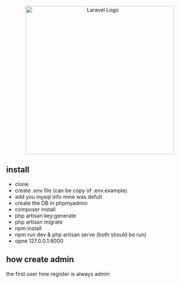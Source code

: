 <p align="center"><a href="https://laravel.com" target="_blank"><img src="https://raw.githubusercontent.com/laravel/art/master/logo-lockup/5%20SVG/2%20CMYK/1%20Full%20Color/laravel-logolockup-cmyk-red.svg" width="400" alt="Laravel Logo"></a></p>

</p>

## install

-   clone
-   create .env file (can be copy of .env.example)
-   add you mysql info mine was defult
-   create the DB in phpmyadmin
-   composer install
-   php artisan key:generate
-   php artisan migrate
-   npm install
-   npm run dev & php artisan serve (both should be run)
-   opne 127.0.0.1:8000

## how create admin

the first user how register is always admin
